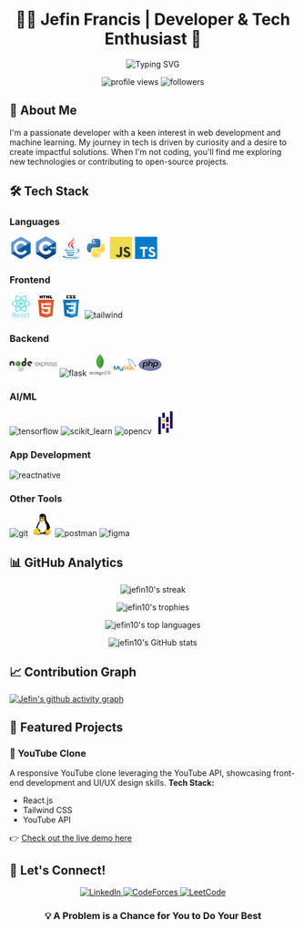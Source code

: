 <h1 align="center">👨‍💻 Jefin Francis | Developer & Tech Enthusiast 🚀</h1>

<p align="center">
  <img src="https://readme-typing-svg.herokuapp.com?font=Fira+Code&pause=1000&color=2196F3&center=true&vCenter=true&width=435&lines=Passionate+Developer;Machine+Learning+Enthusiast;Always+Learning+New+Technologies" alt="Typing SVG" />
</p>

<p align="center">
  <img src="https://komarev.com/ghpvc/?username=jefin10&label=Profile%20views&color=0e75b6&style=flat" alt="profile views" />
  <img src="https://img.shields.io/github/followers/jefin10?label=Followers&style=social" alt="followers" />
</p>

## 🧠 About Me

I'm a passionate developer with a keen interest in web development and machine learning. My journey in tech is driven by curiosity and a desire to create impactful solutions. When I'm not coding, you'll find me exploring new technologies or contributing to open-source projects.

## 🛠️ Tech Stack

### Languages
<p align="left">
  <img src="https://raw.githubusercontent.com/devicons/devicon/master/icons/c/c-original.svg" alt="c" width="40" height="40"/>
  <img src="https://raw.githubusercontent.com/devicons/devicon/master/icons/cplusplus/cplusplus-original.svg" alt="cplusplus" width="40" height="40"/>
  <img src="https://raw.githubusercontent.com/devicons/devicon/master/icons/java/java-original.svg" alt="java" width="40" height="40"/>
  <img src="https://raw.githubusercontent.com/devicons/devicon/master/icons/python/python-original.svg" alt="python" width="40" height="40"/>
  <img src="https://raw.githubusercontent.com/devicons/devicon/master/icons/javascript/javascript-original.svg" alt="javascript" width="40" height="40"/>
  <img src="https://raw.githubusercontent.com/devicons/devicon/master/icons/typescript/typescript-original.svg" alt="typescript" width="40" height="40"/>
</p>

### Frontend
<p align="left">
  <img src="https://raw.githubusercontent.com/devicons/devicon/master/icons/react/react-original-wordmark.svg" alt="react" width="40" height="40"/>
  <img src="https://raw.githubusercontent.com/devicons/devicon/master/icons/html5/html5-original-wordmark.svg" alt="html5" width="40" height="40"/>
  <img src="https://raw.githubusercontent.com/devicons/devicon/master/icons/css3/css3-original-wordmark.svg" alt="css3" width="40" height="40"/>
  <img src="https://www.vectorlogo.zone/logos/tailwindcss/tailwindcss-icon.svg" alt="tailwind" width="40" height="40"/>
</p>

### Backend
<p align="left">
  <img src="https://raw.githubusercontent.com/devicons/devicon/master/icons/nodejs/nodejs-original-wordmark.svg" alt="nodejs" width="40" height="40"/>
  <img src="https://raw.githubusercontent.com/devicons/devicon/master/icons/express/express-original-wordmark.svg" alt="express" width="40" height="40"/>
  <img src="https://www.vectorlogo.zone/logos/pocoo_flask/pocoo_flask-icon.svg" alt="flask" width="40" height="40"/>
  <img src="https://raw.githubusercontent.com/devicons/devicon/master/icons/mongodb/mongodb-original-wordmark.svg" alt="mongodb" width="40" height="40"/>
  <img src="https://raw.githubusercontent.com/devicons/devicon/master/icons/mysql/mysql-original-wordmark.svg" alt="mysql" width="40" height="40"/>
  <img src="https://raw.githubusercontent.com/devicons/devicon/master/icons/php/php-original.svg" alt="php" width="40" height="40"/>
</p>

### AI/ML
<p align="left">
  <img src="https://www.vectorlogo.zone/logos/tensorflow/tensorflow-icon.svg" alt="tensorflow" width="40" height="40"/>
  <img src="https://upload.wikimedia.org/wikipedia/commons/0/05/Scikit_learn_logo_small.svg" alt="scikit_learn" width="40" height="40"/>
  <img src="https://www.vectorlogo.zone/logos/opencv/opencv-icon.svg" alt="opencv" width="40" height="40"/>
  <img src="https://raw.githubusercontent.com/devicons/devicon/2ae2a900d2f041da66e950e4d48052658d850630/icons/pandas/pandas-original.svg" alt="pandas" width="40" height="40"/>
</p>

### App Development
<p align="left">
  <img src="https://reactnative.dev/img/header_logo.svg" alt="reactnative" width="40" height="40"/>
  
</p>

### Other Tools
<p align="left">
  <img src="https://www.vectorlogo.zone/logos/git-scm/git-scm-icon.svg" alt="git" width="40" height="40"/>
  <img src="https://raw.githubusercontent.com/devicons/devicon/master/icons/linux/linux-original.svg" alt="linux" width="40" height="40"/>
  <img src="https://www.vectorlogo.zone/logos/getpostman/getpostman-icon.svg" alt="postman" width="40" height="40"/>
  <img src="https://www.vectorlogo.zone/logos/figma/figma-icon.svg" alt="figma" width="40" height="40"/>
</p>

## 📊 GitHub Analytics

<p align="center">
  <img src="https://github-readme-streak-stats.herokuapp.com/?user=jefin10&theme=tokyonight" alt="jefin10's streak" />
</p>

<p align="center">
  <img src="https://github-profile-trophy.vercel.app/?username=jefin10&theme=darkhub&column=7&margin-w=15&margin-h=15" alt="jefin10's trophies" />
</p>

<p align="center">
  <img src="https://github-readme-stats.vercel.app/api/top-langs?username=jefin10&show_icons=true&locale=en&layout=compact&theme=tokyonight" alt="jefin10's top languages" />
</p>

<p align="center">
  <img src="https://github-readme-stats.vercel.app/api?username=jefin10&show_icons=true&locale=en&theme=tokyonight" alt="jefin10's GitHub stats" />
</p>

## 📈 Contribution Graph

[![Jefin's github activity graph](https://github-readme-activity-graph.vercel.app/graph?username=jefin10&theme=tokyo-night)](https://github.com/ashutosh00710/github-readme-activity-graph)



## 🌟 Featured Projects


### 🎥 YouTube Clone

A responsive YouTube clone leveraging the YouTube API, showcasing front-end development and UI/UX design skills.
**Tech Stack:** 
- React.js
- Tailwind CSS
- YouTube API

👉 [Check out the live demo here](https://youtube-clone-neon-six.vercel.app/)






## 🤝 Let's Connect!

<p align="center">
  <a href="https://linkedin.com/in/jefinfrancis" target="_blank">
    <img src="https://img.shields.io/badge/-LinkedIn-0077B5?style=for-the-badge&logo=Linkedin&logoColor=white" alt="LinkedIn" />
  </a>
  <a href="https://codeforces.com/profile/jeff_10" target="_blank">
    <img src="https://img.shields.io/badge/-CodeForces-1F8ACB?style=for-the-badge&logo=Codeforces&logoColor=white" alt="CodeForces" />
  </a>
  <a href="https://www.leetcode.com/jefin_10" target="_blank">
    <img src="https://img.shields.io/badge/-LeetCode-FFA116?style=for-the-badge&logo=LeetCode&logoColor=black" alt="LeetCode" />
  </a>
</p>

<h3 align="center">💡 A Problem is a Chance for You to Do Your Best</h3>

